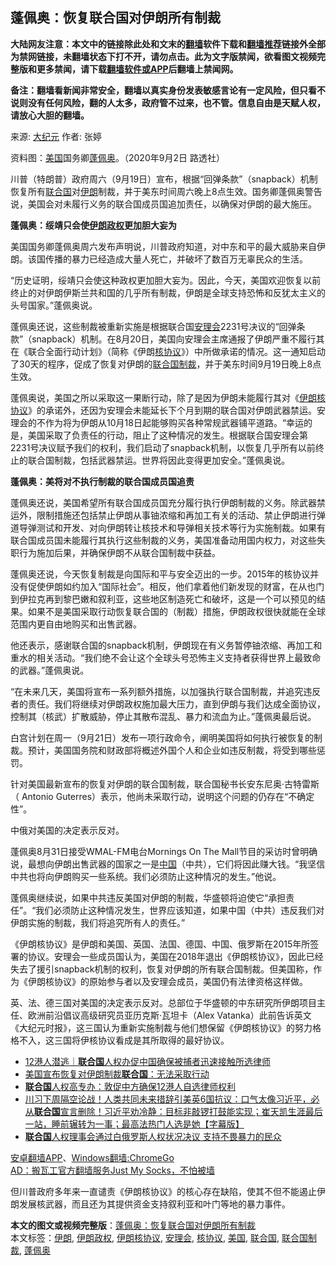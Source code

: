  <h2>蓬佩奥：恢复联合国对伊朗所有制裁</h2> <p class="notice"><b>大陆网友注意：本文中的链接除此处和文末的<a href="https://github.com/bannedbook/fanqiang" >翻墙</a>软件下载和<a href="https://github.com/killgcd/justmysocks/blob/master/README.md">翻墙推荐</a>链接外全部为禁网链接，未翻墙状态下打不开，请勿点击。此为文字版禁闻，欲看图文视频完整版和更多禁闻，请下载<a href="https://github.com/bannedbook/fanqiang">翻墙软件或APP</a>后翻墙上禁闻网。</p><p>备注：翻墙看新闻非常安全，翻墙以真实身份发表敏感言论有一定风险，但只看不说则没有任何风险，翻的人太多，政府管不过来，也不管。信息自由是天赋人权，请放心大胆的翻墙。</b></p>  <div class="entry"> <p>来源:&nbsp;<span class='wp_keywordlink_affiliate'><a href="http://www.epochtimes.com/" title="大纪元" target="_blank">大纪元</a></span>                            作者:&nbsp;张婷                                                 </p> <p>资料图：<a href="https://www.bannedbook.org/bnews/tag/%e7%be%8e%e5%9b%bd/" class="st_tag internal_tag" rel="tag" title="标签 美国 下的日志">美国</a>国务卿<a href="https://www.bannedbook.org/bnews/tag/%E8%93%AC%E4%BD%A9%E5%A5%A5/" class="st_tag internal_tag" rel="tag" title="标签 蓬佩奥 下的日志">蓬佩奥</a>。（2020年9月2日 路透社）</p> <p>川普（特朗普）政府周六（9月19日）宣布，根据“回弹条款”（snapback）机制恢复所有<a href="https://www.bannedbook.org/bnews/tag/%e8%81%94%e5%90%88%e5%9b%bd/" class="st_tag internal_tag" rel="tag" title="标签 联合国 下的日志">联合国</a>对<a href="https://www.bannedbook.org/bnews/tag/%e4%bc%8a%e6%9c%97/" class="st_tag internal_tag" rel="tag" title="标签 伊朗 下的日志">伊朗</a>制裁，并于美东时间周六晚上8点生效。国务卿蓬佩奥警告说，美国会对未履行义务的联合国成员国追加责任，以确保对伊朗的最大施压。</p> <p><strong>蓬佩奥：绥靖只会使<a href="https://www.bannedbook.org/bnews/tag/%E4%BC%8A%E6%9C%97%E6%94%BF%E6%9D%83/" class="st_tag internal_tag" rel="tag" title="标签 伊朗政权 下的日志">伊朗政权</a>更加胆大妄为</strong></p> <p>美国国务卿蓬佩奥周六发布声明说，川普政府知道，对中东和平的最大威胁来自伊朗。该国传播的暴力已经造成大量人死亡，并破坏了数百万无辜民众的生活。</p>  <p>“历史证明，绥靖只会使这种政权更加胆大妄为。因此，今天，美国欢迎恢复以前终止的对伊朗伊斯兰共和国的几乎所有制裁，伊朗是全球支持恐怖和反犹太主义的头号国家。”蓬佩奥说。</p> <p>蓬佩奥还说，这些制裁被重新实施是根据联合国<a href="https://www.bannedbook.org/bnews/tag/%E5%AE%89%E7%90%86%E4%BC%9A/" class="st_tag internal_tag" rel="tag" title="标签 安理会 下的日志">安理会</a>2231号决议的“回弹条款”（snapback）机制。在8月20日，美国向安理会主席通报了伊朗严重不履行其在《联合全面行动计划》（简称《伊朗<a href="https://www.bannedbook.org/bnews/tag/%E6%A0%B8%E5%8D%8F%E8%AE%AE/" class="st_tag internal_tag" rel="tag" title="标签 核协议 下的日志">核协议</a>》）中所做承诺的情况。这一通知启动了30天的程序，促成了恢复对伊朗的<a href="https://www.bannedbook.org/bnews/tag/%E8%81%94%E5%90%88%E5%9B%BD%E5%88%B6%E8%A3%81/" class="st_tag internal_tag" rel="tag" title="标签 联合国制裁 下的日志">联合国制裁</a>，并于美东时间9月19日晚上8点生效。</p> <p>蓬佩奥说，美国之所以采取这一果断行动，除了是因为伊朗未能履行其对《<a href="https://www.bannedbook.org/bnews/tag/%E4%BC%8A%E6%9C%97%E6%A0%B8%E5%8D%8F%E8%AE%AE/" class="st_tag internal_tag" rel="tag" title="标签 伊朗核协议 下的日志">伊朗核协议</a>》的承诺外，还因为安理会未能延长下个月到期的联合国对伊朗武器禁运。安理会的不作为将为伊朗从10月18日起能够购买各种常规武器铺平道路。“幸运的是，美国采取了负责任的行动，阻止了这种情况的发生。根据联合国安理会第2231号决议赋予我们的权利，我们启动了snapback机制，以恢复几乎所有以前终止的联合国制裁，包括武器禁运。世界将因此变得更加安全。”蓬佩奥说。</p> <p><strong>蓬佩奥：美将对不执行制裁的联合国成员国追责</strong></p> <p>蓬佩奥还说，美国希望所有联合国成员国充分履行执行伊朗制裁的义务。除武器禁运外，限制措施还包括禁止伊朗从事铀浓缩和再加工有关的活动、禁止伊朗进行弹道导弹测试和开发、对向伊朗转让核技术和导弹相关技术等行为实施制裁。如果有联合国成员国未能履行其执行这些制裁的义务，美国准备动用国内权力，对这些失职行为施加后果，并确保伊朗不从联合国制裁中获益。</p>  <p>蓬佩奥还说，今天恢复制裁是向国际和平与安全迈出的一步。2015年的核协议并没有促使伊朗如约加入“国际社会”。相反，他们拿着他们新发现的财富，在从也门到伊拉克再到黎巴嫩和叙利亚，这些地区制造死亡和破坏，这是一个可以预见的结果。如果不是美国采取行动恢复联合国的（制裁）措施，伊朗政权很快就能在全球范围内更自由地购买和出售武器。</p> <p>他还表示，感谢联合国的snapback机制，伊朗现在有义务暂停铀浓缩、再加工和重水的相关活动。“我们绝不会让这个全球头号恐怖主义支持者获得世界上最致命的武器。”蓬佩奥说。</p> <p>“在未来几天，美国将宣布一系列额外措施，以加强执行联合国制裁，并追究违反者的责任。我们将继续对伊朗政权施加最大压力，直到伊朗与我们达成全面协议，控制其（核武）扩散威胁，停止其散布混乱、暴力和流血为止。”蓬佩奥最后说。</p> <p>白宫计划在周一（9月21日）发布一项行政命令，阐明美国将如何执行被恢复的制裁。预计，美国国务院和财政部将概述外国个人和企业如违反制裁，将受到哪些惩罚。</p> <p>针对美国最新宣布的恢复对伊朗的联合国制裁，联合国秘书长安东尼奥·古特雷斯（ Antonio Guterres）表示，他尚未采取行动，说明这个问题的仍存在“不确定性”。</p>  <p>中俄对美国的决定表示反对。</p> <p>蓬佩奥8月31日接受WMAL-FM电台Mornings On The Mall节目的采访时曾明确说，最想向伊朗出售武器的国家之一是<span class='wp_keywordlink_affiliate'><a href="https://www.bannedbook.org/" title="中国" target="_blank">中国</a></span>（中共），它们将因此赚大钱。“我坚信中共也将向伊朗购买一些系统。我们必须防止这种情况的发生。”他说。</p> <p>蓬佩奥继续说，如果中共违反美国对伊朗的制裁，华盛顿将迫使它“承担责任”。“我们必须防止这种情况发生，世界应该知道，如果中国（中共）违反我们对伊朗实施的制裁，我们将追究所有人的责任。”</p> <p>《伊朗核协议》是伊朗和美国、英国、法国、德国、中国、俄罗斯在2015年所签署的协议。安理会一些成员国认为，美国在2018年退出《伊朗核协议》，因此已经失去了援引snapback机制的权利，恢复对伊朗的所有联合国制裁。但美国称，作为《伊朗核协议》的原始参与者以及安理会成员，美国仍有法律资格这样做。</p> <p>英、法、德三国对美国的决定表示反对。总部位于华盛顿的中东研究所伊朗项目主任、欧洲前沿倡议高级研究员亚历克斯·瓦坦卡（Alex Vatanka）此前告诉英文《大纪元时报》，这三国认为重新实施制裁与他们想保留《伊朗核协议》的努力格格不入，这三国将伊核协议看成是其所取得的最好协议。</p>  <ul class='op-related-articles' title='相关阅读'> <li><a href='https://www.bannedbook.org/bnews/baitai/20200920/1400011.html' target='_blank'>12港人潜逃｜<b>联合国</b>人权办促中国确保被捕者迅速接触所选律师</a></li> <li><a href='https://www.bannedbook.org/bnews/baitai/20200920/1400004.html' target='_blank'>美国宣布恢复对伊朗制裁<b>联合国</b>：无法采取行动</a></li> <li><a href='https://www.bannedbook.org/bnews/cnnews/hknews/20200920/1399687.html' target='_blank'><b>联合国</b>人权高专办：敦促中方确保12港人自选律师权利</a></li> <li><a href='https://www.bannedbook.org/bnews/bannedvideo/20200920/1399618.html' target='_blank'>川习下周隔空论战！人类共同未来措辞引美英6国抗议：口气太像习近平，必从<b>联合国</b>宣言删除！习近平劝冷静：目标非敲锣打鼓能实现；崔天凯生涯最后一站，睡前辗转为一事；最高法热门人选是她【字幕版】</a></li> <li><a href='https://www.bannedbook.org/bnews/comments/20200919/1399344.html' target='_blank'><b>联合国</b>人权理事会通过白俄罗斯人权状况决议 支持不畏暴力的民众</a></li> </ul> <p class="texttj"> <a href="https://github.com/bannedbook/fanqiang/wiki/%E7%A6%81%E9%97%BB%E7%BD%91%E5%AE%89%E5%8D%93%E7%BF%BB%E5%A2%99%E6%96%B0%E9%97%BBAPP" target="_blank">安卓翻墙APP</a>、<a href="https://github.com/bannedbook/fanqiang/wiki/Chrome%E4%B8%80%E9%94%AE%E7%BF%BB%E5%A2%99%E5%8C%85" target="_blank">Windows翻墙:ChromeGo</a><br/> <a href="https://github.com/killgcd/justmysocks/blob/master/README.md" target="_blank">AD：搬瓦工官方翻墙服务Just My Socks，不怕被墙</a> </p><p>但川普政府多年来一直谴责《伊朗核协议》的核心存在缺陷，使其不但不能遏止伊朗发展核武器，而且还为其提供资金支持叙利亚和叶门等地的暴力事件。</p><a name='sharetosocial'></a>       <div><b>本文的图文或视频完整版</b>：<a href='https://www.bannedbook.org/bnews/cbnews/20200920/1400062.html'>蓬佩奥：恢复联合国对伊朗所有制裁</a></div>  </div><!--END ENTRY--> <div class="postfooter"> <div>本文标签：<a href="https://www.bannedbook.org/bnews/tag/%e4%bc%8a%e6%9c%97/" rel="tag">伊朗</a>, <a href="https://www.bannedbook.org/bnews/tag/%E4%BC%8A%E6%9C%97%E6%94%BF%E6%9D%83/" rel="tag">伊朗政权</a>, <a href="https://www.bannedbook.org/bnews/tag/%E4%BC%8A%E6%9C%97%E6%A0%B8%E5%8D%8F%E8%AE%AE/" rel="tag">伊朗核协议</a>, <a href="https://www.bannedbook.org/bnews/tag/%E5%AE%89%E7%90%86%E4%BC%9A/" rel="tag">安理会</a>, <a href="https://www.bannedbook.org/bnews/tag/%E6%A0%B8%E5%8D%8F%E8%AE%AE/" rel="tag">核协议</a>, <a href="https://www.bannedbook.org/bnews/tag/%e7%be%8e%e5%9b%bd/" rel="tag">美国</a>, <a href="https://www.bannedbook.org/bnews/tag/%e8%81%94%e5%90%88%e5%9b%bd/" rel="tag">联合国</a>, <a href="https://www.bannedbook.org/bnews/tag/%E8%81%94%E5%90%88%E5%9B%BD%E5%88%B6%E8%A3%81/" rel="tag">联合国制裁</a>, <a href="https://www.bannedbook.org/bnews/tag/%E8%93%AC%E4%BD%A9%E5%A5%A5/" rel="tag">蓬佩奥</a></div>  </div><!--END POSTFOOTER--> 